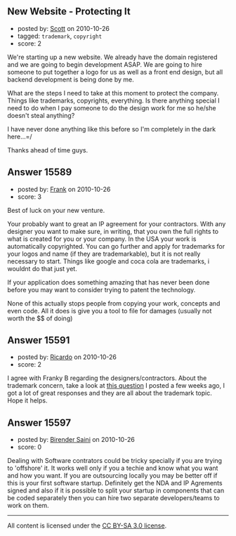 ## New Website - Protecting It

- posted by: [Scott](https://stackexchange.com/users/-1/5016-scott) on 2010-10-26
- tagged: `trademark`, `copyright`
- score: 2

We're starting up a new website. We already have the domain registered and we are going to begin development ASAP. We are going to hire someone to put together a logo for us as well as a front end design, but all backend development is being done by me.

What are the steps I need to take at this moment to protect the company. Things like trademarks, copyrights, everything. Is there anything special I need to do when I pay someone to do the design work for me so he/she doesn't steal anything?

I have never done anything like this before so I'm completely in the dark here...=/

Thanks ahead of time guys.


## Answer 15589

- posted by: [Frank](https://stackexchange.com/users/-1/4858-frank) on 2010-10-26
- score: 3

Best of luck on your new venture.

Your probably want to great an IP agreement for your contractors.
With any designer you want to make sure, in writing, that you own the full rights to what is created for you or your company.  In the USA your work is automatically copyrighted.  You can go further and apply for trademarks for your logos and name (if they are trademarkable), but it is not really necessary to start.  Things like google and coca cola are trademarks, i wouldnt do that just yet.

If your application does something amazing that has never been done before you may want to consider trying to patent the technology.

None of this actually stops people from copying your work, concepts and even code.
All it does is give you a tool to file for damages (usually not worth the $$ of doing)




## Answer 15591

- posted by: [Ricardo](https://stackexchange.com/users/-1/42-ricardo) on 2010-10-26
- score: 2

<p>I agree with Franky B regarding the designers/contractors. About the trademark concern, take a look at <a href="http://answers.onstartups.com/questions/15198/is-it-worth-it-to-register-a-trademark-for-a-software-product-that-i-am-developin">this question</a> I posted a few weeks ago, I got a lot of great responses and they are all about the trademark topic. Hope it helps.</p>



## Answer 15597

- posted by: [Birender Saini](https://stackexchange.com/users/-1/5019-birender-saini) on 2010-10-26
- score: 0

Dealing with Software contrators could be tricky specially if you are trying to 'offshore' it. It works well only if you a techie and know what you want and how you want. If you are outsourcing locally you may be better off if this is your first software startup. Definitely get the NDA and IP Agrements signed and also if it is possible to split your startup in components that can be coded separately then you can hire two separate developers/teams to work on them. 



---

All content is licensed under the [CC BY-SA 3.0 license](https://creativecommons.org/licenses/by-sa/3.0/).
